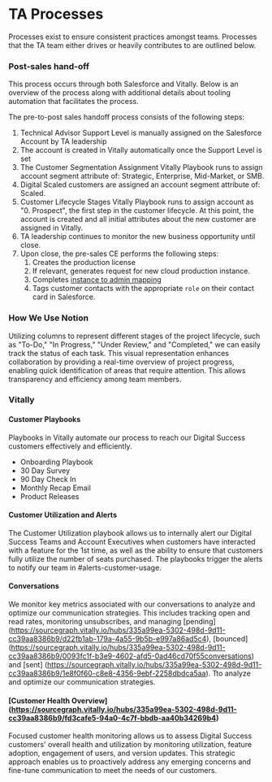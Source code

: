 # TA Processes

Processes exist to ensure consistent practices amongst teams. Processes that the TA team either drives or heavily contributes to are outlined below.

### Post-sales hand-off

This process occurs through both Salesforce and Vitally. Below is an overview of the process along with additional details about tooling automation that facilitates the process.

The pre-to-post sales handoff process consists of the following steps:

1. Technical Advisor Support Level is manually assigned on the Salesforce Account by TA leadership
2. The account is created in Vitally automatically once the Support Level is set
3. The Customer Segmentation Assignment Vitally Playbook runs to assign account segment attribute of: Strategic, Enterprise, Mid-Market, or SMB.
4. Digital Scaled customers are assigned an account segment attribute of: Scaled.
5. Customer Lifecycle Stages Vitally Playbook runs to assign account as "0. Prospect", the first step in the customer lifecycle. At this point, the account is created and all initial attributes about the new customer are assigned in Vitally.
6. TA leadership continues to monitor the new business opportunity until close.
7. Upon close, the pre-sales CE performs the following steps:
   1. Creates the production license
   2. If relevant, generates request for new cloud production instance.
   3. Completes [instance to admin mapping](https://docs.google.com/document/d/12W85VTKLJg2Os74PWADxwOPfpMozB0mUm4Do6fN9dFs/edit?usp=sharing)
   4. Tags customer contacts with the appropriate `role` on their contact card in Salesforce.

### How We Use Notion

Utilizing columns to represent different stages of the project lifecycle, such as "To-Do," "In Progress," "Under Review," and "Completed," we can easily track the status of each task. This visual representation enhances collaboration by providing a real-time overview of project progress, enabling quick identification of areas that require attention. This allows transparency and efficiency among team members.

### Vitally

#### Customer Playbooks

Playbooks in Vitally automate our process to reach our Digital Success customers effectively and efficiently.

- Onboarding Playbook
- 30 Day Survey
- 90 Day Check In
- Monthly Recap Email
- Product Releases

#### Customer Utilization and Alerts

The Customer Utilization playbook allows us to internally alert our Digital Success Teams and Account Executives when customers have interacted with a feature for the 1st time, as well as the ability to ensure that customers fully utilize the number of seats purchased. The playbooks trigger the alerts to notify our team in #alerts-customer-usage.

#### Conversations

We monitor key metrics associated with our conversations to analyze and optimize our communication strategies. This includes tracking open and read rates, monitoring unsubscribes, and managing [pending] (https://sourcegraph.vitally.io/hubs/335a99ea-5302-498d-9d11-cc39aa8386b9/d22fb1ab-179a-4a55-9b5b-e997a86ad5c4), [bounced] (https://sourcegraph.vitally.io/hubs/335a99ea-5302-498d-9d11-cc39aa8386b9/0093fc1f-b3e9-4602-afd5-0ad46cd70f55conversations) and [sent] (https://sourcegraph.vitally.io/hubs/335a99ea-5302-498d-9d11-cc39aa8386b9/1e8f0f60-c8e8-4356-9ebf-2258dbdca5aa). Tto analyze and optimize our communication strategies.

#### [Customer Health Overview] (https://sourcegraph.vitally.io/hubs/335a99ea-5302-498d-9d11-cc39aa8386b9/fd3cafe5-94a0-4c7f-bbdb-aa40b34269b4)

Focused customer health monitoring allows us to assess Digital Success customers' overall health and utilization by monitoring utilization, feature adoption, engagement of users, and version updates. This strategic approach enables us to proactively address any emerging concerns and fine-tune communication to meet the needs of our customers.
